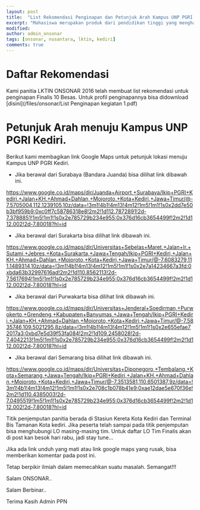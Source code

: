 ```yaml
---
layout: post
title:  "List Rekomendasi Penginapan dan Petunjuk Arah Kampus UNP PGRI Kediri"
excerpt: "Mahasiswa merupakan produk dari pendidikan tinggi yang menghasilkan lulusan yang mempunyai sikap kecendekiawanan. Sikap tersebut meliputi sikap sebagai penemu, pemadu, penerap, serta sebagai pengembang IPTEKS. Untuk itu, mahasiswa yang merupakan salah satu kelompok masyarakat ilmiah harus mempunyai ciri kehidupan akademis yang dinamis."
modified: 
author: admin_onsonar
tags: [onsonar, nusantara, lktin, kediri]
comments: true
---
```


# Daftar Rekomendasi

Kami panitia LKTIN ONSONAR 2016 telah membuat list rekomendasi untuk penginapan Finalis 10 Besas.
Untuk profil penginapannya bisa didownload [disini](/files/onsonar/List Penginapan kegiatan 1.pdf)

# Petunjuk Arah menuju Kampus UNP PGRI Kediri.

Berikut kami membagikan link Google Maps untuk petunjuk lokasi menuju Kampus UNP PGRI Kediri.

- Jika berawal dari Surabaya (Bandara Juanda) bisa dilihat link dibawah ini.

https://www.google.co.id/maps/dir/Juanda+Airport,+Surabaya/Ikip+PGRI+Kediri,+Jalan+KH.+Ahmad+Dahlan,+Mojoroto,+Kota+Kediri,+Jawa+Timur/@-7.5705004,112.1239105,10z/data=!3m1!4b1!4m13!4m12!1m5!1m1!1s0x2dd7e50b3bf959b9:0xc0ff7c58786318e8!2m2!1d112.7872891!2d-7.3788851!1m5!1m1!1s0x2e785729b234e955:0x376d16cb3654499f!2m2!1d112.002!2d-7.80018?hl=id

- Jika berawal dari Surakarta bisa dilihat link dibawah ini.


https://www.google.co.id/maps/dir/Universitas+Sebelas+Maret,+Jalan+Ir.+Sutami,+Jebres,+Kota+Surakarta,+Jawa+Tengah/Ikip+PGRI+Kediri,+Jalan+KH.+Ahmad+Dahlan,+Mojoroto,+Kota+Kediri,+Jawa+Timur/@-7.6083279,111.1489314,10z/data=!3m1!4b1!4m13!4m12!1m5!1m1!1s0x2e7a14234667a3fd:0xbda63b32997616ad!2m2!1d110.8562113!2d-7.5617694!1m5!1m1!1s0x2e785729b234e955:0x376d16cb3654499f!2m2!1d112.002!2d-7.80018?hl=id


- Jika berawal dari Purwakarta bisa dilihat link dibawah ini.


https://www.google.co.id/maps/dir/Universitas+Jenderal+Soedirman,+Purwokerto,+Grendeng,+Kabupaten+Banyumas,+Jawa+Tengah/Ikip+PGRI+Kediri,+Jalan+KH.+Ahmad+Dahlan,+Mojoroto,+Kota+Kediri,+Jawa+Timur/@-7.5835746,109.5021295,8z/data=!3m1!4b1!4m13!4m12!1m5!1m1!1s0x2e655efae72017a3:0xbd7e5d39f53fa084!2m2!1d109.2458028!2d-7.4042213!1m5!1m1!1s0x2e785729b234e955:0x376d16cb3654499f!2m2!1d112.002!2d-7.80018?hl=id


- Jika berawal dari Semarang bisa dilihat link dibawah ini.


https://www.google.co.id/maps/dir/Universitas+Diponegoro,+Tembalang,+Kota+Semarang,+Jawa+Tengah/Ikip+PGRI+Kediri,+Jalan+KH.+Ahmad+Dahlan,+Mojoroto,+Kota+Kediri,+Jawa+Timur/@-7.3513581,110.6501387,9z/data=!3m1!4b1!4m13!4m12!1m5!1m1!1s0x2e708c1b078b41e9:0xae12dae5e670f36e!2m2!1d110.4385003!2d-7.0495519!1m5!1m1!1s0x2e785729b234e955:0x376d16cb3654499f!2m2!1d112.002!2d-7.80018?hl=id



Titik penjemputan panitia berada di Stasiun Kereta Kota Kediri dan Terminal Bis Tamanan Kota kediri.
Jika peserta telah sampai pada titik penjemputan bisa menghubungi LO masing-masing tim.
Untuk daftar LO Tim Finalis akan di post kan besok hari rabu, jadi stay tune...

Jika ada link unduh yang mati atau link google maps yang rusak, bisa memberikan komentar pada post ini.

Tetap berpikir ilmiah dalam memecahkan suatu masalah. Semangat!!!

Salam ONSONAR..

Salam Berbinar..

Terima Kasih Admin PPN
